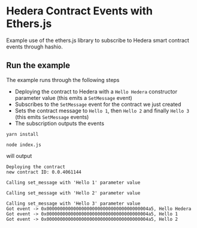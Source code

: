# Hedera Contract Events with Ethers.js

Example use of the ethers.js library to subscribe to Hedera smart contract events through hashio.

## Run the example

The example runs through the following steps
* Deploying the contract to Hedera with a `Hello Hedera` constructor parameter value (this emits a `SetMessage` event)
* Subscribes to the `SetMessage` event for the contract we just created
* Sets the contract message to `Hello 1`, then `Hello 2` and finally `Hello 3` (this emits `SetMessage` events)
* The subscription outputs the events

```shell
yarn install

node index.js
```

will output

```shell
Deploying the contract
new contract ID: 0.0.4061144

Calling set_message with 'Hello 1' parameter value

Calling set_message with 'Hello 2' parameter value

Calling set_message with 'Hello 3' parameter value
Got event -> 0x00000000000000000000000000000000000004a5, Hello Hedera
Got event -> 0x00000000000000000000000000000000000004a5, Hello 1
Got event -> 0x00000000000000000000000000000000000004a5, Hello 2
```
